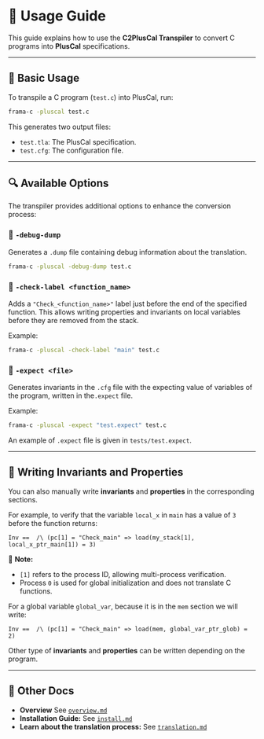 # 🚀 Usage Guide

This guide explains how to use the **C2PlusCal Transpiler** to convert C programs into **PlusCal** specifications.

---

## 📌 Basic Usage

To transpile a C program (`test.c`) into PlusCal, run:

```bash
frama-c -pluscal test.c
```

This generates two output files:
- `test.tla`: The PlusCal specification.
- `test.cfg`: The configuration file.

---

## 🔍 Available Options

The transpiler provides additional options to enhance the conversion process:

### 🔹 `-debug-dump`
Generates a `.dump` file containing debug information about the translation.

```bash
frama-c -pluscal -debug-dump test.c
```

### 🔹 `-check-label <function_name>`
Adds a `"Check_<function_name>"` label just before the end of the specified function.
This allows writing properties and invariants on local variables before they are removed from the stack.

Example:

```bash
frama-c -pluscal -check-label "main" test.c
```

### 🔹 `-expect <file>`
Generates invariants in the `.cfg` file with the expecting value of variables of the program, written in the`.expect` file.

Example:

```bash
frama-c -pluscal -expect "test.expect" test.c
```

An example of `.expect` file is given in `tests/test.expect`.

---

## 📄 Writing Invariants and Properties

You can also manually write **invariants** and **properties** in the corresponding sections.

For example, to verify that the variable `local_x` in `main` has a value of `3` before the function returns:

```tla
Inv ==  /\ (pc[1] = "Check_main" => load(my_stack[1], local_x_ptr_main[1]) = 3)
```

📌 **Note:**
- `[1]` refers to the process ID, allowing multi-process verification.
- Process `0` is used for global initialization and does not translate C functions.

For a global variable `global_var`, because it is in the `mem` section we will write:

```tla
Inv ==  /\ (pc[1] = "Check_main" => load(mem, global_var_ptr_glob) = 2)
```

Other type of **invariants** and **properties** can be written depending on the program.

---

## 🏁 Other Docs

- **Overview** See [`overview.md`](./overview.md)
- **Installation Guide:** See [`install.md`](./install.md)
- **Learn about the translation process:** See [`translation.md`](./translation.md)
